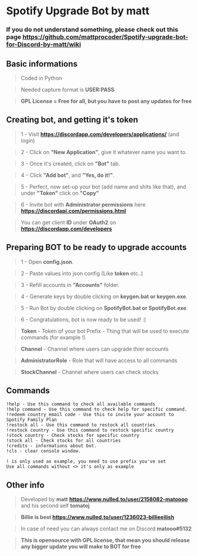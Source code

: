 # Spotify Upgrade Bot by matt
### If you do not understand something, please check out this page https://github.com/mattprocoder/Spotify-upgrade-bot-for-Discord-by-matt/wiki
## Basic informations

>Coded in Python

>Needed capture format is **USER:PASS**

>**GPL License = Free for all, but you have to post any updates for free**


## Creating bot, and getting it's token

>1 - Visit **https://discordapp.com/developers/applications/** (and login)

>2 - Click on **"New Application"**, give it whatever name you want to.

>3 - Once it's created, click on **"Bot"** tab.

>4 - Click **"Add bot"**, and **"Yes, do it!"**.

>5 - Perfect, now set-up your bot (add name and shits like that), and under **"Token"** click on **"Copy"**

>6 - Invite bot with **Administrator permissions** here **https://discordapi.com/permissions.html**

> You can get client **ID** under **OAuth2** on **https://discordapp.com/developers**


## Preparing BOT to be ready to upgrade accounts

>1 - Open **config.json**.

>2 - Paste values into json config (Like **token** etc..)

>3 - Refill accounts in **"Accounts"** folder.

>4 - Generate keys by double clicking on **keygen.bat or keygen.exe**.

>5 - Run Bot by double clicking on **SpotifyBot.bat or SpotifyBot.exe**.

>6 - Congratulations, bot is now ready to be used! :)

>**Token** - Token of your bot Prefix - Thing that will be used to execute commands (for example !)

>**Channel** - Channel where users can upgrade thier accounts

>**AdministratorRole** - Role that will have access to all commands

>**StockChannel** - Channel where users can check stocks

## Commands
```
!help - Use this command to check all available commands
!help command - Use this command to check help for specific command.
!redeem country email code - Use this to invite your account to Spotify Family Plan
!restock all - Use this command to restock all countries
!restock country - Use this command to restock specific country
!stock country - Check stocks for specific country
!stock all - Check stocks for all countries
!credits - informations about bot.
!cls - clear console window.

! is only used as example, you need to use prefix you've set
Use all commands without <> it's only as example
```
## Other info
>Developed by **matt** **https://www.nulled.to/user/2158082-matoooo** and his second self **tomatoj**

>**Billie is best https://www.nulled.to/user/1236023-billieeilish**

>In case of need you can always contact me on Discord **matooo#5132**

>**This is opensource with GPL license, that mean you should release any bigger update you will make to BOT for free**





